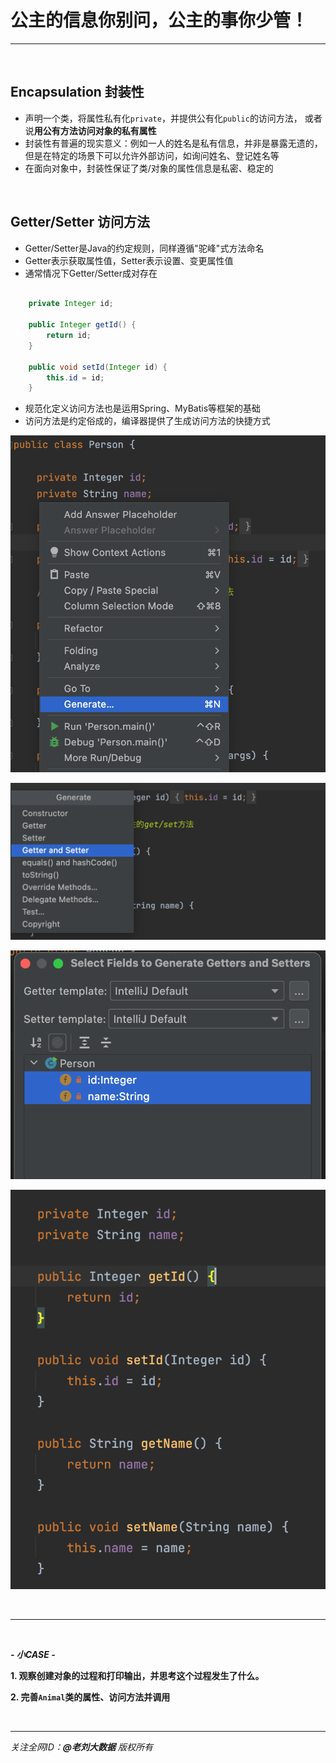 # 公主的信息你别问，公主的事你少管！

---

<br>

## Encapsulation 封装性

- 声明一个类，将属性私有化`private`，并提供公有化`public`的访问方法，
或者说**用公有方法访问对象的私有属性**
- 封装性有普遍的现实意义：例如一人的姓名是私有信息，并非是暴露无遗的，
但是在特定的场景下可以允许外部访问，如询问姓名、登记姓名等
- 在面向对象中，封装性保证了类/对象的属性信息是私密、稳定的

<br>

## Getter/Setter 访问方法

- Getter/Setter是Java的约定规则，同样遵循"驼峰"式方法命名
- Getter表示获取属性值，Setter表示设置、变更属性值
- 通常情况下Getter/Setter成对存在

```java

    private Integer id;

    public Integer getId() {
        return id;
    }

    public void setId(Integer id) {
        this.id = id;
    }

```

- 规范化定义访问方法也是运用Spring、MyBatis等框架的基础
- 访问方法是约定俗成的，编译器提供了生成访问方法的快捷方式

![](../../../resources/1.png)

![](../../../resources/2.png)

![](../../../resources/3.png)

![](../../../resources/4.png)

<br>

---

<br>

***- 小CASE -***

**1. 观察创建对象的过程和打印输出，并思考这个过程发生了什么。**

**2. 完善`Animal`类的属性、访问方法并调用**

<br>

---

_关注全网ID：**@老刘大数据** 版权所有_
